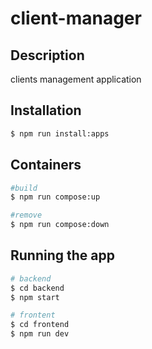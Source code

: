 # client-manager

## Description

clients management application

## Installation

```bash
$ npm run install:apps
```

## Containers

```bash
#build
$ npm run compose:up

#remove
$ npm run compose:down
```

## Running the app

```bash
# backend
$ cd backend
$ npm start

# frontent
$ cd frontend
$ npm run dev
```

